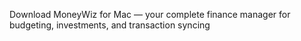 Download MoneyWiz for Mac — your complete finance manager for budgeting, investments, and transaction syncing
